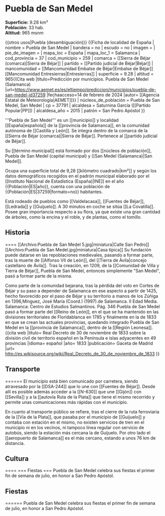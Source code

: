 # Puebla de San Medel

**Superficie:** 9.28 km²  
**Población:** 33 hab.  
**Altitud:** 965 msnm  

{{otros usos|Puebla (desambiguación)}}
{{Ficha de localidad de España
| nombre = Puebla de San Medel
| bandera = no
| escudo = no
| imagen = 
| pie_de_imagen = 
| mapa_loc = España
| mapa_loc_1 = Salamanca
| cod_provincia = 37
| cod_municipio = 259
| comarca = [[Sierra de Béjar (comarca)|Sierra de Béjar]]
| partido = [[Partido judicial de Béjar|Béjar]]
| mancomunidad = [[Mancomunidad Embalse de Béjar|Embalse de Béjar]]<br />[[Mancomunidad Entresierras|Entresierras]]
| superficie = 9.28
| altitud = 965<ref>{{Cita web |título=Predicción por municipios. Puebla de San Medel (Salamanca) |url=https://www.aemet.es/es/eltiempo/prediccion/municipios/puebla-de-san-medel-id37259 |fechaacceso=14 de febrero de 2024 |autor= [[Agencia Estatal de Meteorología|AEMET]]}}</ref>
| núcleos_de_población = Puebla de San Medel, San Medel
| cp = 37791
| alcaldesa = Saturnina García ([[Partido Popular|PP]])
| alcaldesa_año = 2015
| patrón = San Pedro Apóstol
}}

'''Puebla de San Medel''' es un [[municipio]] y localidad [[España|española]] de la [[provincia de Salamanca]], en la comunidad autónoma de [[Castilla y León]]. Se integra dentro de la comarca de la [[Sierra de Béjar (comarca)|Sierra de Béjar]]. Pertenece al [[partido judicial de Béjar]].

Su [[término municipal]] está formado por dos [[núcleos de población]], Puebla de San Medel (capital municipal) y [[San Medel (Salamanca)|San Medel]].

Ocupa una superficie total de 9,28&nbsp;[[kilómetro cuadrado|km²]] y según los datos demográficos recogidos en el padrón municipal elaborado por el [[Instituto Nacional de Estadística (España)|INE]] en el año {{Población|ES|año}}, cuenta con una población de {{Población|ES|37259|formato=no}} habitantes.

Está rodeado de pueblos como [[Valdelacasa]], [[Fuentes de Béjar]], [[Ledrada]] y [[Guijuelo]]. A 30 minutos en coche se sitúa [[La Covatilla]]. Posee gran importancia respecto a su flora, ya que existe una gran cantidad de árboles, como la encina y el roble, y de plantas, como el tomillo.

## Historia

====
[[Archivo:Puebla de San Medel 5.jpg|miniatura|Calle San Pedro]]
[[Archivo:Puebla de San Medel.jpg|miniatura|Casa típica]]
Su fundación puede datarse en las repoblaciones medievales, pasando a formar parte, tras la muerte de [[Alfonso VII de León]], del [[Tierra de Ávila|concejo castellano de Ávila]]. Tras la creación, en 1209, de la [[Comunidad de Villa y Tierra de Béjar]], Puebla de San Medel, entonces simplemente "San Medel", pasó a formar parte de la misma.

Como parte de la comunidad bejarana, tras la pérdida del voto en Cortes de Béjar y su paso a depender de Salamanca en ese aspecto a partir de 1425, hecho favorecido por el paso de Béjar y su territorio a manos de los Zúñiga en 1396,<ref>Mínguez, José María (Coord.) (1997).de Salamanca. II Edad Media. Salamanca: Centro de Estudios Salmantinos. Pág. 346</ref> Puebla de San Medel pasó a formar parte del [[Reino de León]], en el que se ha mantenido en las divisiones territoriales de Floridablanca en 1785 y finalmente en la de 1833 en que se crean las actuales provincias, quedando integrado Puebla de San Medel en la [[provincia de Salamanca]], dentro de la [[Región Leonesa]].<ref>{{cita web |título= Real Decreto de 30 de noviembre de 1833 sobre la división civil de territorio español en la Península e islas adyacentes en 49 provincias |idioma= español |año= 1833 |publicación= Gaceta de Madrid |url= http://es.wikisource.org/wiki/Real_Decreto_de_30_de_noviembre_de_1833 }}</ref>

## Transporte

======
El municipio está bien comunicado por carretera, siendo atravesado por la [[DSA-244]] que lo une con [[Fuentes de Béjar]]. Desde allí es posible además acceder a la [[N-630]] que une [[Gijón]] con [[Sevilla]] y a la [[autovía Ruta de la Plata]] que tiene el mismo recorrido y permite unas comunicaciones más rápidas con el municipio. 

En cuanto al transporte público se refiere, tras el cierre de la ruta ferroviaria de la [[Vía de la Plata]], que pasaba por el municipio de [[Guijuelo]] y contaba con estación en el mismo, no existen servicios de tren en el municipio ni en los vecinos, ni tampoco línea regular con servicio de autobús, siendo la estación más cercana la de Guijuelo. Por otro lado el [[aeropuerto de Salamanca]] es el más cercano, estando a unos 76 km de distancia.

## Cultura

====
=== Fiestas ===
Puebla de San Medel celebra sus fiestas el primer fin de semana de julio, en honor a San Pedro Apóstol.

## Fiestas

======
Puebla de San Medel celebra sus fiestas el primer fin de semana de julio, en honor a San Pedro Apóstol.